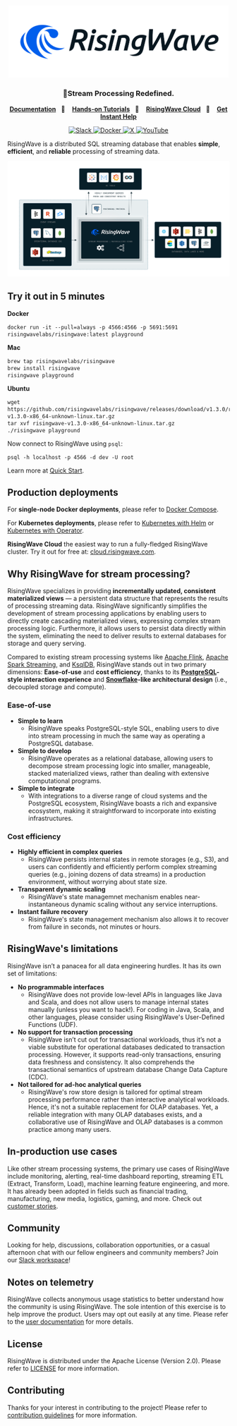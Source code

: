 
<p align="center">
  <picture>
    <source srcset=".github/RisingWave-logo-dark.svg" width="500px" media="(prefers-color-scheme: dark)">
    <img src=".github/RisingWave-logo-light.svg" width="500px">
  </picture>
</p>


<div align="center">

### 🌊Stream Processing Redefined.

</div>

<p align="center">
  <a
    href="https://docs.risingwave.com/"
    target="_blank"
  ><b>Documentation</b></a>&nbsp;&nbsp;&nbsp;📑&nbsp;&nbsp;&nbsp;
  <a
    href="https://tutorials.risingwave.com/"
    target="_blank"
  ><b>Hands-on Tutorials</b></a>&nbsp;&nbsp;&nbsp;🎯&nbsp;&nbsp;&nbsp;
  <a
    href="https://cloud.risingwave.com/"
    target="_blank"
  ><b>RisingWave Cloud</b></a>&nbsp;&nbsp;&nbsp;🚀&nbsp;&nbsp;&nbsp;
  <a
    href="https://risingwave.com/slack"
    target="_blank"
  >
    <b>Get Instant Help</b>
  </a>
</p>
<div align="center">
  <a
    href="https://risingwave.com/slack"
    target="_blank"
  >
    <img alt="Slack" src="https://badgen.net/badge/Slack/Join%20RisingWave/0abd59?icon=slack" />
  </a>
  <a
    href="https://hub.docker.com/r/risingwavelabs/risingwave"
    target="_blank"
  >
    <img alt="Docker" src="https://img.shields.io/docker/v/risingwavelabs/risingwave" />
  </a>
  <a
    href="https://twitter.com/risingwavelabs"
    target="_blank"
  >
    <img alt="X" src="https://img.shields.io/twitter/follow/risingwavelabs" />
  </a>
  <a
    href="https://www.youtube.com/@risingwave-labs"
    target="_blank"
  >
    <img alt="YouTube" src="https://img.shields.io/youtube/channel/views/UCsHwdyBRxBpmkA5RRd0YNEA" />
  </a>
</div>

RisingWave is a distributed SQL streaming database that enables <b>simple</b>, <b>efficient</b>, and <b>reliable</b> processing of streaming data.

![RisingWave](https://github.com/risingwavelabs/risingwave-docs/blob/main/docs/images/new_archi_grey.png)

## Try it out in 5 minutes
**Docker**
```
docker run -it --pull=always -p 4566:4566 -p 5691:5691 risingwavelabs/risingwave:latest playground
```
**Mac**
```
brew tap risingwavelabs/risingwave
brew install risingwave
risingwave playground
```
**Ubuntu**
```
wget https://github.com/risingwavelabs/risingwave/releases/download/v1.3.0/risingwave-v1.3.0-x86_64-unknown-linux.tar.gz
tar xvf risingwave-v1.3.0-x86_64-unknown-linux.tar.gz
./risingwave playground
```
Now connect to RisingWave using `psql`:
```
psql -h localhost -p 4566 -d dev -U root
```
Learn more at [Quick Start](https://docs.risingwave.com/docs/current/get-started/).

## Production deployments
For **single-node Docker deployments**, please refer to [Docker Compose](https://docs.risingwave.com/docs/current/risingwave-trial/?method=docker-compose).

For **Kubernetes deployments**, please refer to [Kubernetes with Helm](https://docs.risingwave.com/docs/current/risingwave-k8s-helm/) or [Kubernetes with Operator](https://docs.risingwave.com/docs/current/risingwave-kubernetes/).

**RisingWave Cloud** the easiest way to run a fully-fledged RisingWave cluster. Try it out for free at: [cloud.risingwave.com](https://cloud.risingwave.com).


## Why RisingWave for stream processing?
RisingWave specializes in providing **incrementally updated, consistent materialized views** — a persistent data structure that represents the results of processing streaming data. RisingWave significantly simplifies the development of stream processing applications by enabling users to directly create cascading materialized views, expressing complex stream processing logic. Furthermore, it allows users to persist data directly within the system, eliminating the need to deliver results to external databases for storage and query serving.

Compared to existing stream processing systems like [Apache Flink](https://flink.apache.org/), [Apache Spark Streaming](https://spark.apache.org/docs/latest/streaming-programming-guide.html), and [KsqlDB](https://ksqldb.io/), RisingWave stands out in two primary dimensions: **Ease-of-use** and **cost efficiency**, thanks to its **[PostgreSQL](https://www.postgresql.org/)-style interaction experience** and  **[Snowflake](https://snowflake.com/)-like architectural design** (i.e., decoupled storage and compute).
### Ease-of-use
* **Simple to learn**
  * RisingWave speaks PostgreSQL-style SQL, enabling users to dive into stream processing in much the same way as operating a PostgreSQL database.
* **Simple to develop**
  * RisingWave operates as a relational database, allowing users to decompose stream processing logic into smaller, manageable, stacked materialized views, rather than dealing with extensive computational programs.
* **Simple to integrate**
  * With integrations to a diverse range of cloud systems and the PostgreSQL ecosystem, RisingWave boasts a rich and expansive ecosystem, making it straightforward to incorporate into existing infrastructures.

### Cost efficiency
* **Highly efficient in complex queries**
  * RisingWave persists internal states in remote storages (e.g., S3), and users can confidently and efficiently perform complex streaming queries (e.g., joining dozens of data streams) in a production environment, without worrying about state size.
* **Transparent dynamic scaling**
  * RisingWave's state managemnet mechanism enables near-instantaneous dynamic scaling without any service interruptions.
* **Instant failure recovery**
  * RisingWave's state management mechanism also allows it to recover from failure in seconds, not minutes or hours.

## RisingWave's limitations
RisingWave isn’t a panacea for all data engineering hurdles. It has its own set of limitations:
* **No programmable interfaces**
  * RisingWave does not provide low-level APIs in languages like Java and Scala, and does not allow users to manage internal states manually (unless you want to hack!). For coding in Java, Scala, and other languages, please consider using RisingWave's User-Defined Functions (UDF).
* **No support for transaction processing**
  * RisingWave isn’t cut out for transactional workloads, thus it’s not a viable substitute for operational databases dedicated to transaction processing. However, it supports read-only transactions, ensuring data freshness and consistency. It also comprehends the transactional semantics of upstream database Change Data Capture (CDC).
* **Not tailored for ad-hoc analytical queries**
  * RisingWave's row store design is tailored for optimal stream processing performance rather than interactive analytical workloads. Hence, it's not a suitable replacement for OLAP databases. Yet, a reliable integration with many OLAP databases exists, and a collaborative use of RisingWave and OLAP databases is a common practice among many users.


## In-production use cases
Like other stream processing systems, the primary use cases of RisingWave include monitoring, alerting, real-time dashboard reporting, streaming ETL (Extract, Transform, Load), machine learning feature engineering, and more. It has already been adopted in fields such as financial trading, manufacturing, new media, logistics, gaming, and more. Check out [customer stories](https://www.risingwave.com/use-cases/).

## Community

Looking for help, discussions, collaboration opportunities, or a casual afternoon chat with our fellow engineers and community members? Join our [Slack workspace](https://risingwave.com/slack)!

## Notes on telemetry

RisingWave collects anonymous usage statistics to better understand how the community is using RisingWave. The sole intention of this exercise is to help improve the product. Users may opt out easily at any time. Please refer to the [user documentation](https://docs.risingwave.com/docs/current/telemetry/) for more details.

## License

RisingWave is distributed under the Apache License (Version 2.0). Please refer to [LICENSE](LICENSE) for more information.

## Contributing

Thanks for your interest in contributing to the project! Please refer to [contribution guidelines](CONTRIBUTING.md) for more information.
